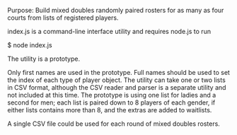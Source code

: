 Purpose: Build mixed doubles randomly paired rosters for as many as
four courts from lists of registered players.

index.js is a command-line interface utility and requires node.js to run

$ node index.js

The utility is a prototype.

Only first names are used in the prototype.
Full names should be used to set the index of each type of player object.
The utility can take one or two lists in CSV format, although the CSV
reader and parser is a separate utility and not included at this time.
The prototype is using one list for ladies and a second for men;
each list is paired down to 8 players of each gender, if either lists
contains more than 8, and the extras are added to waitlists.

A single CSV file could be used for each round of mixed doubles rosters.
